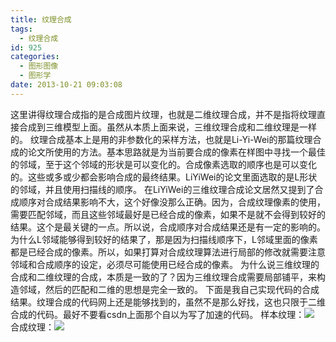 ```yaml
---
title: 纹理合成
tags:
  - 纹理合成
id: 925
categories:
  - 图形图像
  - 图形学
date: 2013-10-21 09:03:08
---
```


这里讲得纹理合成指的是合成图片纹理，也就是二维纹理合成，并不是指将纹理直接合成到三维模型上面。虽然从本质上面来说，三维纹理合成和二维纹理是一样的。
纹理合成基本上是用的非参数化的采样方法，也就是Li-Yi-Wei的那篇纹理合成的论文所使用的方法。基本思路就是为当前要合成的像素在样图中寻找一个最佳的邻域，至于这个邻域的形状是可以变化的。合成像素选取的顺序也是可以变化的。这些或多或少都会影响合成的最终结果。LiYiWei的论文里面选取的是L形状的邻域，并且使用扫描线的顺序。
在LiYiWei的三维纹理合成论文居然又提到了合成顺序对合成结果影响不大，这个好像没那么正确。因为，合成纹理像素的使用，需要匹配邻域，而且这些邻域最好是已经合成的像素，如果不是就不会得到较好的结果。这个是最关键的一点。所以说，合成顺序对合成结果还是有一定的影响的。
为什么L邻域能够得到较好的结果了，那是因为扫描线顺序下，L邻域里面的像素都是已经合成的像素。所以，如果打算对合成纹理算法进行局部的修改就需要注意邻域和合成顺序的设定，必须尽可能使用已经合成的像素。
为什么说三维纹理的合成和二维纹理的合成，本质是一致的了？因为三维纹理合成需要局部铺平，来构造邻域，然后的匹配和二维的思想是完全一致的。
下面是我自己实现代码的合成结果。纹理合成的代码网上还是能够找到的，虽然不是那么好找，这也只限于二维合成的代码。最好不要看csdn上面那个自以为写了加速的代码。
样本纹理：![](https://c1.staticflickr.com/8/7087/27352028232_085b3cb8aa_o.jpg)
合成纹理：![](https://c2.staticflickr.com/8/7455/26841928854_35ef671fb0_o.png)